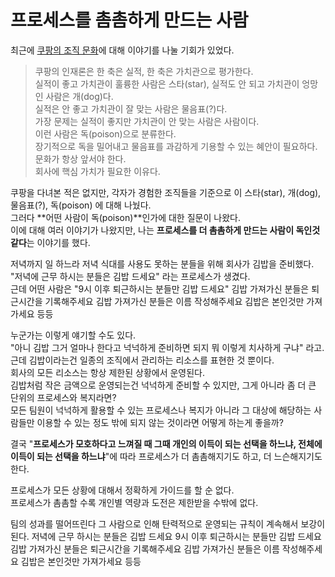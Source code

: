 # 프로세스를 촘촘하게 만드는 사람

최근에 [쿠팡의 조직 문화](https://www.etnews.com/201309020216)에 대해 이야기를 나눌 기회가 있었다.  

> 쿠팡의 인재론은 한 축은 실적, 한 축은 가치관으로 평가한다.  
> 실적이 좋고 가치관이 훌륭한 사람은 스타(star), 
> 실적도 안 되고 가치관이 엉망인 사람은 개(dog)다.  
> 실적은 안 좋고 가치관이 잘 맞는 사람은 물음표(?)다.  
> 가장 문제는 실적이 좋지만 가치관이 안 맞는 사람은 사람이다.  
> 이런 사람은 독(poison)으로 분류한다.  
> 장기적으로 독을 밀어내고 물음표를 과감하게 기용할 수 있는 혜안이 필요하다.  
> 문화가 항상 앞서야 한다.  
> 회사에 핵심 가치가 필요한 이유다.

쿠팡을 다녀본 적은 없지만, 각자가 경험한 조직들을 기준으로 이 스타(star), 개(dog), 물음표(?), 독(poison) 에 대해 나눴다.  
그러다 **어떤 사람이 독(poison)**인가에 대한 질문이 나왔다.  
이에 대해 여러 이야기가 나왔지만, 나는 **프로세스를 더 촘촘하게 만드는 사람이 독인것 같다**는 이야기를 했다.  
  
저녁까지 일 하느라 저녁 식대를 사용도 못하는 분들을 위해 회사가 김밥을 준비했다.  
"저녁에 근무 하시는 분들은 김밥 드세요" 라는 프로세스가 생겼다.  
근데 어떤 사람은 
"9시 이후 퇴근하시는 분들만 김밥 드세요"
김밥 가져가신 분들은 퇴근시간을 기록해주세요
김밥 가져가신 분들은 이름 작성해주세요
김밥은 본인것만 가져가세요 등등

누군가는 이렇게 얘기할 수도 있다.  
"아니 김밥 그거 얼마나 한다고 넉넉하게 준비하면 되지 뭐 이렇게 치사하게 구냐" 라고.  
근데 김밥이라는건 일종의 조직에서 관리하는 리소스를 표현한 것 뿐이다.  
회사의 모든 리소스는 항상 제한된 상황에서 운영된다.  
김밥처럼 작은 금액으로 운영되는건 넉넉하게 준비할 수 있지만, 그게 아니라 좀 더 큰 단위의 프로세스와 복지라면?  
모든 팀원이 넉넉하게 활용할 수 있는 프로세스나 복지가 아니라 그 대상에 해당하는 사람들만 이용할 수 있는 정도 밖에 되지 않는 것이라면 어떻게 하는게 좋을까?  
  

결국 "**프로세스가 모호하다고 느껴질 때 그때 개인의 이득이 되는 선택을 하느냐, 전체에 이득이 되는 선택을 하느냐**"에 따라 프로세스가 더 촘촘해지기도 하고, 더 느슨해지기도 한다.  
  

프로세스가 모든 상황에 대해서 정확하게 가이드를 할 순 없다.  
프로세스가 촘촘할 수록 개인별 역량과 도전은 제한받을 수밖에 없다.  



팀의 성과를 떨어뜨린다
그 사람으로 인해 탄력적으로 운영되는 규칙이 계속해서 보강이 된다.
저녁에 근무 하시는 분들은 김밥 드세요
9시 이후 퇴근하시는 분들만 김밥 드세요
김밥 가져가신 분들은 퇴근시간을 기록해주세요
김밥 가져가신 분들은 이름 작성해주세요
김밥은 본인것만 가져가세요 등등